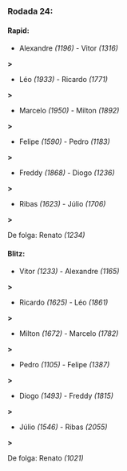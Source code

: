 ### Rodada 24:

#### Rapid:

* Alexandre *(1196)*     -     Vitor *(1316)* 

**>** 
* Léo *(1933)*     -     Ricardo *(1771)* 

**>** 
* Marcelo *(1950)*     -     Milton *(1892)* 

**>** 
* Felipe *(1590)*     -     Pedro *(1183)* 

**>** 
* Freddy *(1868)*     -     Diogo *(1236)* 

**>** 
* Ribas *(1623)*     -     Júlio *(1706)* 

**>** 

De folga: Renato *(1234)*

#### Blitz:

* Vitor *(1233)*     -     Alexandre *(1165)* 

**>** 
* Ricardo *(1625)*     -     Léo *(1861)* 

**>** 
* Milton *(1672)*     -     Marcelo *(1782)* 

**>** 
* Pedro *(1105)*     -     Felipe *(1387)* 

**>** 
* Diogo *(1493)*     -     Freddy *(1815)* 

**>** 
* Júlio *(1546)*     -     Ribas *(2055)* 

**>** 

De folga: Renato *(1021)*

